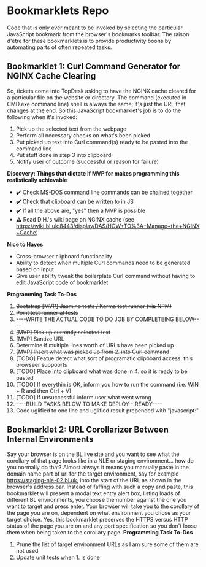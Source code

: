 # Bookmarklets Repo
Code that is only ever meant to be invoked by selecting the particular JavaScript bookmark from the browser's bookmarks toolbar. The raison d'être for these bookmarklets is to provide productivity boons by automating parts of often repeated tasks.

## Bookmarklet 1: Curl Command Generator for NGINX Cache Clearing
So, tickets come into TopDesk asking to have the NGINX cache cleared for a particular file on the website or directory. The command (executed in CMD.exe command line) shell is always the same; it's just the URL that changes at the end. So this JavaScript bookmarklet's job is to do the following when it's invoked:

1. Pick up the selected text from the webpage
2. Perform all necessary checks on what's been picked 
3. Put picked up text into Curl command(s) ready to be pasted into the command line
4. Put stuff done in step 3 into clipboard
5. Notify user of outcome (successful or reason for failure)


**Discovery: Things that dictate if MVP for makes programming this realistically achievable**
 -  ✔️ Check MS-DOS command line commands can be chained together
 -  ✔️ Check that clipboard can be written to in JS
 -  ✔️ If all the above are, "yes" then a MVP is possible
  - ⚠️ Read D.H.'s wiki page on NGINX cache (see https://wiki.bl.uk:8443/display/DAS/HOW+TO%3A+Manage+the+NGINX+Cache)

**Nice to Haves**
 - Cross-browser clipboard functionality
 - Ability to detect when multiple Curl commands need to be generated based on input
 - Give user ability tweak the boilerplate Curl command without having to edit JavaScript code of bookmarklet

**Programming Task To-Dos**
1. ~~Bootstrap [MVP] Jasmine tests / Karma test runner (via NPM)~~
2. ~~Point test runner at tests~~
4. ----WRITE THE ACTUAL CODE TO DO JOB BY COMPLETEING BELOW----
3. ~~[MVP] Pick up currently selected text~~
2. ~~[MVP] Santize URL~~
3. Determine if multiple lines worth of URLs have been picked up
4. ~~[MVP] Insert what was picked up from 2. into Curl command~~
5. [TODO] Featue detect what sort of programatic clipboard access, this browseer suppoorts
6. [TODO] Place into clipboard what was done in 4. so it is ready to be pasted
7. [TODO] If everythin is OK, inform you how to run the command (i.e. WIN + R and then Ctrl + V)
8. [TODO] If unsuccessful inform user what went wrong
9. ----BUILD TASKS BELOW TO MAKE DEPLOY - READY----
10. Code uglified to one line and uglified result prepended with "javascript:"

## Bookmarklet 2: URL Corollarizer Between Internal Environments
Say your browser is on the BL live site and you want to see what the corollary of that page looks like in a NLE or staging environment... how do you normally do that? Almost always it means you manually paste in the domain name part of url for the target environment, say for example https://staging-nle-02.bl.uk, into the start of the URL as shown in the browser's address bar. Instead of faffing with such a copy and paste, this bookmarklet will present a modal text entry alert box, listing loads of different BL environments, you choose the number against the one you want to target and press enter. Your browser will take you to the corollary of the page you are on, dependent on what environment you chose as your target choice.
Yes, this bookmarklet preserves the HTTPS versus HTTP status of the page you are on and any port specification so you don't loose them when being taken to the corollary page.
**Programming Task To-Dos**
1. Prune the list of target environment URLs as I am sure some of them are not used
2. Update unit tests when 1. is done

